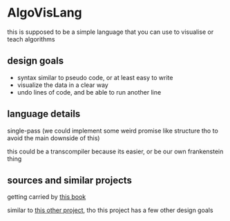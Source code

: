 # AlgoVisLang
this is supposed to be a simple language that you can use to visualise or teach algorithms


## design goals
- syntax similar to pseudo code, or at least easy to write
- visualize the data in a clear way
- undo lines of code, and be able to run another line


## language details
single-pass (we could implement some weird promise like structure tho to avoid the main downside of this)

this could be a transcompiler because its easier, or be our own frankenstein thing 


## sources and similar projects
getting carried by [this book](http://craftinginterpreters.com/introduction.html)

similar to [this other project](https://algorithm-visualizer.org/), tho this project has a few other design goals
